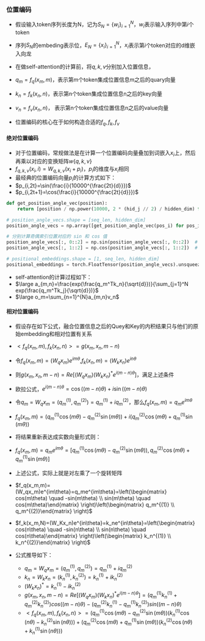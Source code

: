 ### 位置编码

+ 假设输入token序列长度为N，记为$S_N=\{w_i\}_{i=1}^N$，$w_i$表示输入序列中第$i$个token
+ 序列$S_N$的embeding表示位，$E_N=\{x_i\}_{i=1}^N$，$x_i$表示第$i$个token对应的d维嵌入向龙
+ 在做self-attention的计算前，将$q,k,v$分别加入位置信息，
+ $q_m=f_q(x_m, m)$，表示第m个token集成位置信息m之后的quary向量
+ $k_n=f_k(x_n, n)$，表示第n个token集成位置信息n之后的key向量
+ $v_n=f_v(x_n, n)$， 表示第n个token集成位置信息n之后的value向量

+ 位置编码的核心在于如何构造合适的$f_q,f_k,f_v$

#### 绝对位置编码

+ 对于位置编码，常规做法是在计算一个位置编码向量叠加到词嵌入$x_i$上，然后再乘以对应的变换矩阵$w\{q,k,v\}$
+ $f_{q,k,v}(x_i, i)=W_{q,k,v}(x_i + p_i)$，$p_i$的维度与$x_i$相同
+ 最经典的位置编码向量$p_i$的计算方式如下：
+ $p_{i,2t}=\sin(\frac{i}{10000^{\frac{2t}{d}}})$
+ $p_{i,2t+1}=\cos(\frac{i}{10000^{\frac{2t}{d}}})$

```python
def get_position_angle_vec(position):
    return [position / np.power(10000, 2 * (hid_j // 2) / hidden_dim) for hid_j in range(hidden_dim)]

# position_angle_vecs.shape = [seq_len, hidden_dim]
position_angle_vecs = np.array([get_position_angle_vec(pos_i) for pos_i in range(seq_len)])

# 分别计算奇偶索引位置对应的 sin 和 cos 值
position_angle_vecs[:, 0::2] = np.sin(position_angle_vecs[:, 0::2])  # dim 2t
position_angle_vecs[:, 1::2] = np.cos(position_angle_vecs[:, 1::2])  # dim 2t+1

# positional_embeddings.shape = [1, seq_len, hidden_dim]
positional_embeddings = torch.FloatTensor(position_angle_vecs).unsqueeze(0)
```

+ self-attention的计算过程如下：
+ $\large a_{m,n}=\frac{exp(\frac{q_m^Tk_n}{\sqrt{d}})}{\sum_{j=1}^N exp(\frac{q_m^Tk_j}{\sqrt{d}})}$
+ $\large o_m=\sum_{n=1}^{N}a_{m,n}v_n$

#### 相对位置编码

+ 假设存在如下公式，融合位置信息之后的Quey和Key的内积结果只与他们的原始embedding和相对位置有关系
+ $<f_q(x_m, m), f_k(x_n, n)>=g(x_m,x_n,m-n)$
+ 令$f_q(x_m, m) = (W_qx_m)e^{im\theta}$,$f_k(x_n, m) = (W_kx_n)e^{in\theta}$
+ 则$g(x_m,x_n,m-n)=Re[(W_qx_m)(W_kx_n)^*e^{i(m-n)\theta}]$，满足上述条件
+ 欧拉公式，$e^{i(m-n)\theta}=\cos((m-n)\theta) + i \sin((m-n)\theta)$

+ 令$q_m=W_qx_m=(q_m^{(1)}, q_m^{(2)})=q_{m}^{(1)}+iq_{m}^{(2)}$，那么$f_q(x_m,m)=q_me^{im\theta}$
+ $f_q(x_m,m)=(q_m^{(1)} \cos(m\theta) - q_m^{(2)}\sin(m\theta)) + i(q_m^{(2)} \cos(m\theta) + q_m^{(1)}\sin(m\theta))$

+ 将结果重新表达成实数向量形式则：
+ $f_q(x_m,m)=q_me^{im\theta}=[q_m^{(1)} \cos(m\theta) - q_m^{(2)}\sin(m\theta)), q_m^{(2)} \cos(m\theta) + q_m^{(1)}\sin(m\theta)]$

+ 上述公式，实际上就是对左乘了一个旋转矩阵
+ $f_q(x_m,m)=(W_qx_m)e^{im\theta}=q_me^{im\theta}=\left(\begin{matrix} cos(m\theta) \quad -sin(m\theta) \\ sin(m\theta)  \quad cos(m\theta)\end{matrix} \right)\left(\begin{matrix} q_m^{(1)} \\ q_m^{(2)}\end{matrix} \right)$

+ $f_k(x_m,N)=(W_Kx_n)e^{in\theta}=k_ne^{in\theta}=\left(\begin{matrix} cos(n\theta) \quad -sin(n\theta) \\ sin(n\theta)  \quad cos(n\theta)\end{matrix} \right)\left(\begin{matrix} k_n^{(1)} \\ k_n^{(2)}\end{matrix} \right)$

+ 公式推导如下：
  + $q_m=W_qx_m=(q_m^{(1)}, q_m^{(2)})=q_{m}^{(1)}+iq_{m}^{(2)}$
  + $k_n=W_kx_n=(k_n^{(1)}, k_n^{(2)})=k_{n}^{(1)}+ik_{n}^{(2)}$
  + $(W_kx_n)^*=k_{n}^{(1)}-ik_{n}^{(2)}$
  + $g(x_m,x_n,m-n)=Re[(W_qx_m)(W_kx_n)^*e^{i(m-n)\theta}]=(q_m^{(1)}k_n^{(1)}+q_m^{(2)}k_n^{(2)})cos((m-n)\theta) - (q_m^{(2)}k_n^{(1)}-q_m^{(1)}k_n^{(2)})sin((m-n)\theta)$
  + $<f_q(x_m,m), f_k(x_n,n)>=(q_m^{(1)} \cos(m\theta) - q_m^{(2)}\sin(m\theta))(k_n^{(1)} \cos(n\theta) - k_n^{(2)}\sin(n\theta))) + (q_m^{(2)} \cos(m\theta) + q_m^{(1)}\sin(m\theta))(k_n^{(2)} \cos(n\theta) + k_n^{(1)}\sin(n\theta)))$

